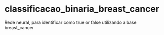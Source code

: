 # classificacao_binaria_breast_cancer
Rede neural, para identificar como true or false utilizando a base breast_cancer
